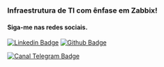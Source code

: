 ### Infraestrutura de TI com ênfase em Zabbix!

#### Siga-me nas redes sociais.
[![Linkedin Badge](https://img.shields.io/badge/-LinkedIn-407bff?style=flat-square&labelColor=407bff&logo=Linkedin&logoColor=white&link=https://www.linkedin.com/company/infraestrutura-de-ti-com-%C3%AAnfase-em-zabbix/)](https://www.linkedin.com/company/infraestrutura-de-ti-com-%C3%AAnfase-em-zabbix/) [![Github Badge](https://img.shields.io/badge/-Github-407bff?style=flat-square&labelColor=407bff&logo=Github&logoColor=white&link=https://github.com/treinamentos2mti)](https://github.com/treinamentos2mti)

[![Canal Telegram Badge](https://img.shields.io/badge/Telegram-2CA5E0?style=flat-square&labelColor=407bff&logo=Github&logoColor=white&link=https://github.com/treinamentos2mti)](https://github.com/treinamentos2mti)


